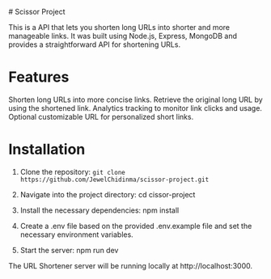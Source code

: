 #﻿ Scissor Project

This is a API that lets you shorten long URLs into shorter and more manageable links. It was built using Node.js, Express, MongoDB and provides a straightforward API for shortening URLs.

# Features

Shorten long URLs into more concise links.
Retrieve the original long URL by using the shortened link.
Analytics tracking to monitor link clicks and usage.
Optional customizable URL for personalized short links.

# Installation

1. Clone the repository:
  `git clone https://github.com/JewelChidinma/scissor-project.git`

2. Navigate into the project directory:
  cd cissor-project

3. Install the necessary dependencies:
   npm install
4. Create a .env file based on the provided .env.example file and set the necessary environment variables.

5. Start the server:
   npm run dev

The URL Shortener server will be running locally at http://localhost:3000.
